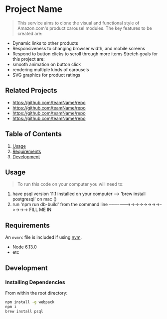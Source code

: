 # Project Name

> This service aims to clone the visual and functional style of Amazon.com's 
  product carousel modules. The key features to be created are:
  * Dynamic links to other products
  * Responsiveness to changing browser width, and mobile screens
  * Respond to button clicks to scroll through more items
  Stretch goals for this project are:
  * smooth animation on button click
  * rendering multiple kinds of carousels
  * SVG graphics for product ratings

## Related Projects

  - https://github.com/teamName/repo
  - https://github.com/teamName/repo
  - https://github.com/teamName/repo
  - https://github.com/teamName/repo

## Table of Contents

1. [Usage](#Usage)
1. [Requirements](#requirements)
1. [Development](#development)

## Usage

> To run this code on your computer you will need to:
  1) have psql version 11.1 installed on your computer
  --> 'brew install postgresql' on mac ()
  2) run 'npm run db-build' from the command line
  -------->->->->->->->->->->->-> FILL ME IN

## Requirements

An `nvmrc` file is included if using [nvm](https://github.com/creationix/nvm).

- Node 6.13.0
- etc

## Development

### Installing Dependencies

From within the root directory:

```sh
npm install -g webpack
npm i
brew install psql
```

